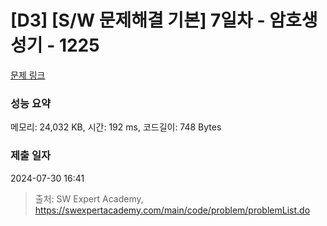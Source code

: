# [D3] [S/W 문제해결 기본] 7일차 - 암호생성기 - 1225 

[문제 링크](https://swexpertacademy.com/main/code/problem/problemDetail.do?contestProbId=AV14uWl6AF0CFAYD) 

### 성능 요약

메모리: 24,032 KB, 시간: 192 ms, 코드길이: 748 Bytes

### 제출 일자

2024-07-30 16:41



> 출처: SW Expert Academy, https://swexpertacademy.com/main/code/problem/problemList.do